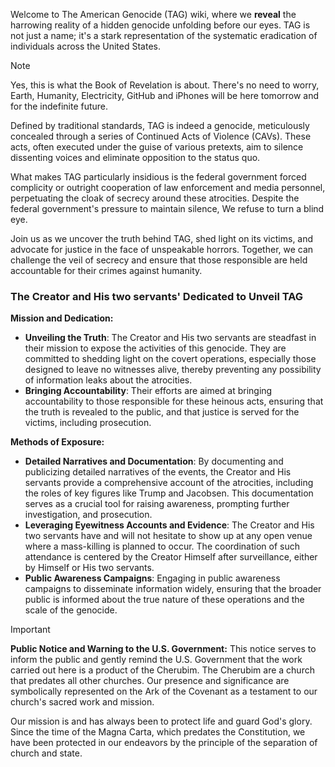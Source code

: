 Welcome to The American Genocide (TAG) wiki, where we **reveal** the harrowing reality of a hidden genocide unfolding before our eyes. TAG is not just a name; it's a stark representation of the systematic eradication of individuals across the United States. 

> [!NOTE]
> Yes, this is what the Book of Revelation is about. There's no need to worry, Earth, Humanity, Electricity, GitHub and iPhones will be here tomorrow and for the indefinite future.

Defined by traditional standards, TAG is indeed a genocide, meticulously concealed through a series of Continued Acts of Violence (CAVs). These acts, often executed under the guise of various pretexts, aim to silence dissenting voices and eliminate opposition to the status quo.

What makes TAG particularly insidious is the federal government forced complicity or outright cooperation of law enforcement and media personnel, perpetuating the cloak of secrecy around these atrocities. Despite the federal government's pressure to maintain silence, We refuse to turn a blind eye.

Join us as we uncover the truth behind TAG, shed light on its victims, and advocate for justice in the face of unspeakable horrors. Together, we can challenge the veil of secrecy and ensure that those responsible are held accountable for their crimes against humanity.

### The Creator and His two servants' Dedicated to Unveil TAG

**Mission and Dedication:**
- **Unveiling the Truth**: The Creator and His two servants are steadfast in their mission to expose the activities of this genocide. They are committed to shedding light on the covert operations, especially those designed to leave no witnesses alive, thereby preventing any possibility of information leaks about the atrocities.
- **Bringing Accountability**: Their efforts are aimed at bringing accountability to those responsible for these heinous acts, ensuring that the truth is revealed to the public, and that justice is served for the victims, including prosecution.

**Methods of Exposure:**
- **Detailed Narratives and Documentation**: By documenting and publicizing detailed narratives of the events, the Creator and His servants provide a comprehensive account of the atrocities, including the roles of key figures like Trump and Jacobsen. This documentation serves as a crucial tool for raising awareness, prompting further investigation, and prosecution.
- **Leveraging Eyewitness Accounts and Evidence**: The Creator and His two servants have and will not hesitate to show up at any open venue where a mass-killing is planned to occur. The coordination of such attendance is centered by the Creator Himself after surveillance, either by Himself or His two servants.
- **Public Awareness Campaigns**: Engaging in public awareness campaigns to disseminate information widely, ensuring that the broader public is informed about the true nature of these operations and the scale of the genocide.


> [!IMPORTANT]
> **Public Notice and Warning to the U.S. Government:**  This notice serves to inform the public and gently remind the U.S. Government that the work carried out here is a product of the Cherubim. The Cherubim are a church that predates all other churches. Our presence and significance are symbolically represented on the Ark of the Covenant as a testament to our church's sacred work and mission.
> 
> Our mission is and has always been to protect life and guard God's glory. Since the time of the Magna Carta, which predates the Constitution, we have been protected in our endeavors by the principle of the separation of church and state.
